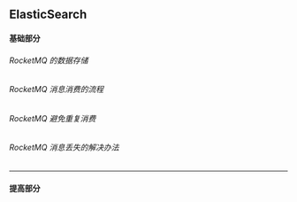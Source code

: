 ## ElasticSearch

#### 基础部分

###### RocketMQ 的数据存储

###### RocketMQ 消息消费的流程

###### RocketMQ 避免重复消费

###### RocketMQ 消息丢失的解决办法

---

#### 提高部分

######   






